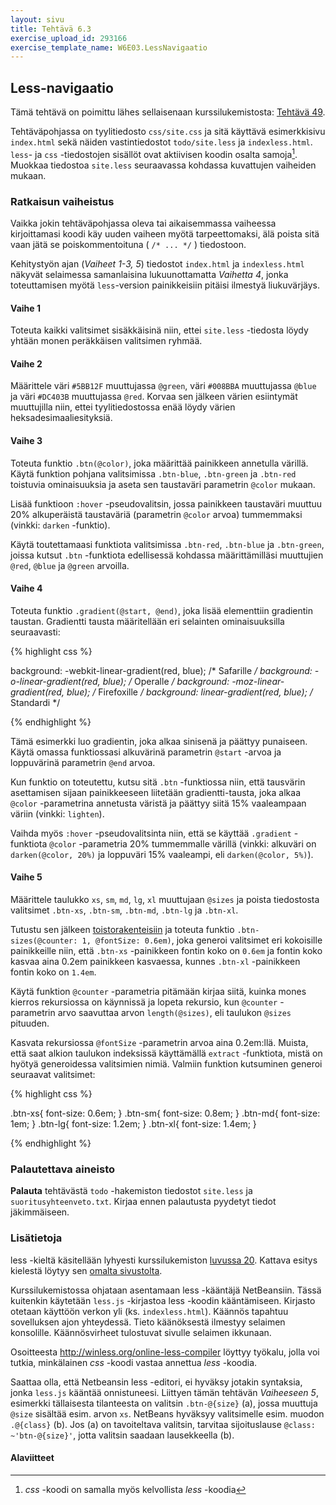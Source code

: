 ```yaml
---
layout: sivu
title: Tehtävä 6.3
exercise_upload_id: 293166
exercise_template_name: W6E03.LessNavigaatio
---
```


## Less-navigaatio 

Tämä tehtävä on poimittu lähes sellaisenaan kurssilukemistosta: [Tehtävä 49][tehtava49].

[tehtava49]: {{site.baseurl}}/weso/#vk-6-t49

Tehtäväpohjassa on tyylitiedosto `css/site.css` ja sitä käyttävä esimerkkisivu `index.html` sekä näiden vastintiedostot `todo/site.less` ja `indexless.html`. `less`- ja `css` -tiedostojen sisällöt ovat aktiivisen koodin osalta samoja[^less-vs-css]. Muokkaa tiedostoa `site.less` seuraavassa kohdassa kuvattujen vaiheiden mukaan. 
 
 [^less-vs-css]: *css* -koodi on samalla myös kelvollista *less* -koodia
 
### Ratkaisun vaiheistus 

Vaikka jokin tehtäväpohjassa oleva tai aikaisemmassa vaiheessa kirjoittamasi koodi käy uuden vaiheen myötä tarpeettomaksi, älä poista sitä vaan jätä se poiskommentoituna ( `/* ... */` ) tiedostoon. 

Kehitystyön ajan (*Vaiheet 1-3, 5*) tiedostot `index.html` ja `indexless.html` näkyvät selaimessa samanlaisina lukuunottamatta *Vaihetta 4*, jonka toteuttamisen myötä `less`-version painikkeisiin pitäisi ilmestyä liukuvärjäys.
 
#### Vaihe 1

Toteuta kaikki valitsimet sisäkkäisinä niin, ettei `site.less` -tiedosta löydy yhtään monen peräkkäisen valitsimen ryhmää.

#### Vaihe 2

Määrittele väri `#5BB12F` muuttujassa `@green`, väri `#008BBA` muuttujassa `@blue` ja väri `#DC403B` muuttujassa `@red`. Korvaa sen jälkeen värien esiintymät muuttujilla niin, ettei tyylitiedostossa enää löydy värien heksadesimaaliesityksiä.

#### Vaihe 3

Toteuta funktio `.btn(@color)`, joka määrittää painikkeen annetulla värillä. Käytä funktion pohjana valitsimissa `.btn-blue`, `.btn-green` ja `.btn-red` toistuvia ominaisuuksia ja aseta sen taustaväri parametrin `@color` mukaan. 

Lisää funktioon `:hover` -pseudovalitsin, jossa painikkeen taustaväri muuttuu 20% alkuperäistä taustaväriä (parametrin `@color` arvoa) tummemmaksi (vinkki: `darken` -funktio). 

Käytä toutettamaasi funktiota valitsimissa `.btn-red`, `.btn-blue` ja `.btn-green`, joissa kutsut `.btn` -funktiota edellisessä kohdassa määrittämilläsi muuttujien `@red`, `@blue` ja `@green` arvoilla.

#### Vaihe 4

Toteuta funktio `.gradient(@start, @end)`, joka lisää elementtiin gradientin taustan. Gradientti tausta määritellään eri selainten ominaisuuksilla seuraavasti:

{% highlight css %}

  background: -webkit-linear-gradient(red, blue); /* Safarille */
  background: -o-linear-gradient(red, blue); /* Operalle */
  background: -moz-linear-gradient(red, blue); /* Firefoxille */
  background: linear-gradient(red, blue); /* Standardi */

{% endhighlight %}

Tämä esimerkki luo gradientin, joka alkaa sinisenä ja päättyy punaiseen. Käytä omassa funktiossasi alkuvärinä parametrin `@start` -arvoa ja loppuvärinä parametrin `@end` arvoa.

Kun funktio on toteutettu, kutsu sitä `.btn` -funktiossa niin, että tausvärin asettamisen sijaan painikkeeseen liitetään gradientti-tausta, joka alkaa `@color` -parametrina annetusta väristä ja päättyy siitä 15% vaaleampaan väriin (vinkki: `lighten`). 

Vaihda myös `:hover` -pseudovalitsinta niin, että se käyttää `.gradient` -funktiota `@color` -parametria 20% tummemmalle värillä (vinkki: alkuväri on `darken(@color, 20%)` ja loppuväri 15% vaaleampi, eli `darken(@color, 5%)`).

#### Vaihe 5

Määrittele taulukko `xs`, `sm`, `md`, `lg`, `xl` muuttujaan `@sizes` ja poista tiedostosta valitsimet `.btn-xs`, `.btn-sm`, `.btn-md`, `.btn-lg` ja `.btn-xl`. 

Tutustu sen jälkeen [toistorakenteisiin][loops] ja toteuta funktio `.btn-sizes(@counter: 1, @fontSize: 0.6em)`, joka generoi valitsimet eri kokoisille painikkeille niin, että `.btn-xs` -painikkeen fontin koko on `0.6em` ja fontin koko kasvaa aina 0.2em painikkeen kasvaessa, kunnes `.btn-xl` -painikkeen fontin koko on `1.4em`. 

[loops]: http://lesscss.org/features/#loops-feature

Käytä funktion `@counter` -parametria pitämään kirjaa siitä, kuinka mones kierros rekursiossa on käynnissä ja lopeta rekursio, kun `@counter` -parametrin arvo saavuttaa arvon `length(@sizes)`, eli taulukon `@sizes` pituuden. 

Kasvata rekursiossa `@fontSize` -parametrin arvoa aina 0.2em:llä. Muista, että saat alkion taulukon indeksissä käyttämällä `extract` -funktiota, mistä on hyötyä generoidessa valitsimien nimiä. Valmiin funktion kutsuminen generoi seuraavat valitsimet:


{% highlight css %}

.btn-xs{
  font-size: 0.6em;
}
.btn-sm{
  font-size: 0.8em;
}
.btn-md{
  font-size: 1em;
}
.btn-lg{
  font-size: 1.2em;
}
.btn-xl{
  font-size: 1.4em;
}

{% endhighlight %}

### Palautettava aineisto

**Palauta** tehtävästä `todo` -hakemiston tiedostot `site.less` ja `suoritusyhteenveto.txt`. Kirjaa ennen palautusta pyydetyt tiedot jäkimmäiseen.

### Lisätietoja

less -kieltä käsitellään lyhyesti kurssilukemiston [luvussa 20][weso-20]. Kattava esitys kielestä löytyy sen [omalta sivustolta][less].

[weso-20]: {{site.baseurl}}/weso/#20-Selkeyttä-ja-rakennetta-tyylitiedostoihin:-Less
[less]: http://lesscss.org

Kurssilukemistossa ohjataan asentamaan less -kääntäjä NetBeansiin. Tässä kuitenkin käytetään `less.js` -kirjastoa less -koodin kääntämiseen. Kirjasto otetaan käyttöön verkon yli (ks. `indexless.html`). Käännös tapahtuu sovelluksen ajon yhteydessä. Tieto käänöksestä ilmestyy selaimen konsolille. Käännösvirheet tulostuvat sivulle selaimen ikkunaan. 

Osoitteesta <http://winless.org/online-less-compiler> löyttyy työkalu, jolla voi tutkia, minkälainen *css* -koodi vastaa annettua *less* -koodia.

Saattaa olla, että Netbeansin less -editori, ei hyväksy jotakin syntaksia, jonka  `less.js` kääntää onnistuneesi. Liittyen tämän tehtävän *Vaiheeseen 5*, esimerkki tällaisesta tilanteesta on valitsin `.btn-@{size}` (a), jossa muuttuja `@size` sisältää esim. arvon `xs`. NetBeans hyväksyy valitsimelle esim. muodon `.@{class}` (b). Jos (a) on tavoiteltava valitsin, tarvitaa sijoituslause `@class: ~'btn-@{size}'`, jotta valitsin saadaan lausekkeella (b).   


#### Alaviitteet


